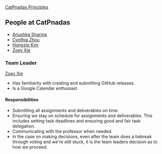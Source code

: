 [CatPnadas Principles](./principles.md)

People at CatPnadas
---

- [Anushka Sharma](./profiles/anushka.md)
- [Cynthia Zhou](./profiles/cynthia_zhou.md)
- [Hongzip Kim](./profiles/hongzip_kim.md)
- [Zoey Xie](./profiles/zoey.md)

### Team Leader

[Zoey Xie](./profiles/zoey.md)
- Has familiarity with creating and submitting GitHub releases.
- Is a Google Calendar enthusiast.

#### Responsibilities
<!-- What is their role for your team?	--> 
- Submitting all assignments and deliverables on time.
- Ensuring we stay on schedule for assignments and deliverables. This includes setting task deadlines and ensuring good and fair task delegation.
- Communicating with the professor when needed.
- In the case on making decisions, even after the team does a tiebreak through voting and we're still stuck, it is the team leaders decision as to how we proceed.
